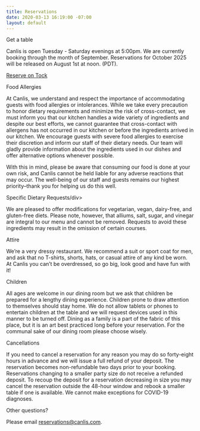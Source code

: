 ```yaml
---
title: Reservations
date: 2020-03-13 16:19:00 -07:00
layout: default
---
```


<p class="Caption">Get a table</p>

<p class="mb0 pb0"> Canlis is open Tuesday - Saturday evenings at 5:00pm. We are currently booking through the month of September. Reservations for October 2025 will be released on August 1st at noon. (PDT). </p>
<p class="mt3 mb2 pb0"><a class="Button NoLine Caption" href="https://www.exploretock.com/canlis/" target="_blank">Reserve on Tock</a></p>

<div class="Caption mb4 mt4">Food Allergies</div>

<p class="mb2 pb0">At Canlis, we understand and respect the importance of accommodating guests with food allergies or intolerances. While we take every precaution to honor dietary requirements and minimize the risk of cross-contact, we must inform you that our kitchen handles a wide variety of ingredients and despite our best efforts, we cannot guarantee that cross-contact with allergens has not occurred in our kitchen or before the ingredients arrived in our kitchen. We encourage guests with severe food allergies to exercise their discretion and inform our staff of their dietary needs. Our team will gladly provide information about the ingredients used in our dishes and offer alternative options whenever possible.</p>

<p class="mb2 pb0"> With this in mind, please be aware that consuming our food is done at your own risk, and Canlis cannot be held liable for any adverse reactions that may occur. The well-being of our staff and guests remains our highest priority–thank you for helping us do this well.</p>

<div class="Caption mb4 mt4">Specific Dietary Requests/div>

<p class="mb2 pb0">We are pleased to offer modifications for vegetarian, vegan, dairy-free, and gluten-free diets. Please note, however, that alliums, salt, sugar, and vinegar are integral to our menu and cannot be removed. Requests to avoid these ingredients may result in the omission of certain courses.</p>

<p class="Caption mt4">Attire</p>

<p class="mb0 pb0">We’re a very dressy restaurant. We recommend a suit or sport coat for men, and ask that no T-shirts, shorts, hats, or casual attire of any kind be worn. At Canlis you can’t be overdressed, so go big, look good and have fun with it!</p>

<div class="Caption mb4 mt4">Children</div>
<p class="mb0 pb0">All ages are welcome in our dining room but we ask that children be prepared for a lengthy dining experience. Children prone to draw attention to themselves should stay home. We do not allow tablets or phones to entertain children at the table and we will request devices used in this manner to be turned off. Dining as a family is a part of the fabric of this place, but it is an art best practiced long before your reservation. For the communal sake of our dining room please choose wisely. </p>

<div class="Caption mb4 mt4">Cancellations</div>
<p class="mb0 pb0">If you need to cancel a reservation for any reason you may do so forty-eight hours in advance and we will issue a full refund of your deposit. The reservation becomes non-refundable two days prior to your booking. Reservations changing to a smaller party size do not receive a refunded deposit. To recoup the deposit for a reservation decreasing in size you may cancel the reservation outside the 48-hour window and rebook a smaller table if one is available. We cannot make exceptions for COVID-19 diagnoses.  </p>

<div class="Caption mb4 mt4">Other questions?</div>

Please email [reservations@canlis.com](mailto:reservations@canlis.com).
